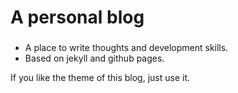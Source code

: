 A personal blog
=====

### 
- A place to write thoughts and development skills.
- Based on jekyll and github pages.

If you like the theme of this blog, just use it.
